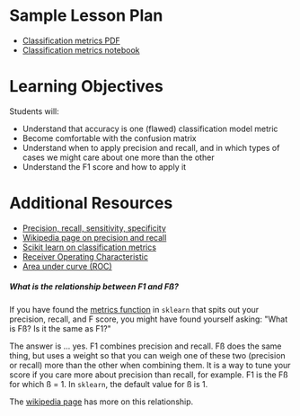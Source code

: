 # Sample Lesson Plan

- [Classification metrics PDF](classification_metrics_lecture.pdf)
- [Classification metrics notebook](classification_error_metrics_student.ipynb)

# Learning Objectives

Students will:
* Understand that accuracy is one (flawed) classification model metric
* Become comfortable with the confusion matrix
* Understand when to apply precision and recall, and in which types of cases we might care about one more than the other
* Understand the F1 score and how to apply it

# Additional Resources

* [Precision, recall, sensitivity, specificity](http://uberpython.wordpress.com/2012/01/01/precision-recall-sensitivity-and-specificity/)
 * [Wikipedia page on precision and recall](http://en.wikipedia.org/wiki/Precision_and_recall)
 * [Scikit learn on classification metrics](http://scikit-learn.org/stable/modules/model_evaluation.html#classification-metrics)
 * [Receiver Operating Characteristic](http://gim.unmc.edu/dxtests/roc2.htm)
 * [Area under curve (ROC)](http://gim.unmc.edu/dxtests/roc3.htm)


##### What is the relationship between F1 and Fß?

If you have found the [metrics function](http://scikit-learn.org/stable/modules/generated/sklearn.metrics.precision_recall_fscore_support.html) in `sklearn` that spits out your precision, recall, and F score, you might have found yourself asking: "What is Fß? Is it the same as F1?"

The answer is ... yes. F1 combines precision and recall. Fß does
the same thing, but uses a weight so that you can weigh one of these
two (precision or recall) more than the other when combining them. It
is a way to tune your score if you care more about precision than
recall, for example. F1 is the Fß for which ß = 1. In
`sklearn`, the default value for ß is 1.

The [wikipedia page](http://en.wikipedia.org/wiki/F1_score) has more on this relationship.
